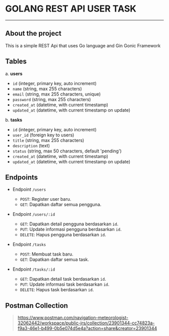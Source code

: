 # GOLANG REST API USER TASK
---
## About the project
This is a simple REST Api that uses Go language and Gin Gonic Framework

## Tables

a. **users**
- `id` (integer, primary key, auto increment)
- `name` (string, max 255 characters)
- `email` (string, max 255 characters, unique)
- `password` (string, max 255 characters)
- `created_at` (datetime, with current timestamp)
- `updated_at` (datetime, with current timestamp on update)

b. **tasks**
- `id` (integer, primary key, auto increment)
- `user_id` (foreign key to users)
- `title` (string, max 255 characters)
- `description` (text)
- `status` (string, max 50 characters, default 'pending')
- `created_at` (datetime, with current timestamp)
- `updated_at` (datetime, with current timestamp on update)

## Endpoints


- Endpoint `/users`
    - `POST`: Register user baru.
    - `GET`: Dapatkan daftar semua pengguna.

- Endpoint `/users/:id`
    - `GET`: Dapatkan detail pengguna berdasarkan `id`.
    - `PUT`: Update informasi pengguna berdasarkan `id`.
    - `DELETE`: Hapus pengguna berdasarkan `id`.

- Endpoint `/tasks`
    - `POST`: Membuat task baru.
    - `GET`: Dapatkan daftar semua task.

- Endpoint `/tasks/:id`
    - `GET`: Dapatkan detail task berdasarkan `id`.
    - `PUT`: Update informasi task berdasarkan `id`.
    - `DELETE`: Hapus task berdasarkan `id`.

## Postman Collection

> https://www.postman.com/navigation-meteorologist-32062442/workspace/public-jrs/collection/23901344-cc74823a-f9a3-46e1-b499-0b5e074d5e4a?action=share&creator=23901344
